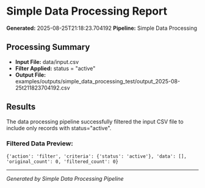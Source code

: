 # Simple Data Processing Report

**Generated:** 2025-08-25T21:18:23.704192
**Pipeline:** Simple Data Processing

## Processing Summary

- **Input File:** data/input.csv
- **Filter Applied:** status = "active"
- **Output File:** examples/outputs/simple_data_processing_test/output_2025-08-25t211823704192.csv

## Results

The data processing pipeline successfully filtered the input CSV file to include only records with status="active".

### Filtered Data Preview:
```csv
{'action': 'filter', 'criteria': {'status': 'active'}, 'data': [], 'original_count': 0, 'filtered_count': 0}
```

---
*Generated by Simple Data Processing Pipeline*